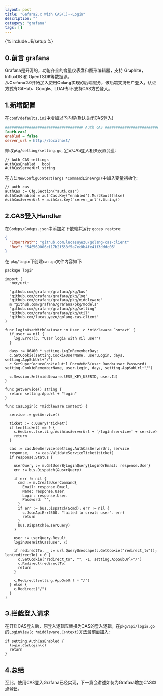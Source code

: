 ```yaml
---
layout: post
title: "Gafana2.x With CAS(1)--Login"
description: ""
category: "grafana" 
tags: []
---
```

{% include JB/setup %}


## 0.前言 grafana
Grafana是开源的，功能齐全的度量仪表盘和图形编辑器，支持 Graphite，InfluxDB 和 OpenTSDB等数据源。  
从Grafana2.0开始加入使用Golang实现的后端服务，该后端支持用户登入，认证方式有GitHub、Google、LDAP却不支持CAS方式登入。

## 1.新增配置

在`conf/defaults.ini`中增加以下内容(默认关闭CAS登入)

```INI
#################################### Auth CAS ##########################
[auth.cas]
enabled = false
server_url = http://localhost/
```

修改`pkg/setting/setting.go`, 定义CAS登入相关设置变量:

```golang
// Auth CAS settings
AuthCasEnabled   bool
AuthCasServerUrl string
```

在方法`NewConfigContext(args *CommandLineArgs)`中加入变量初始化:

```golang
// auth cas
authCas := Cfg.Section("auth.cas")
AuthCasEnabled = authCas.Key("enabled").MustBool(false)
AuthCasServerUrl = authCas.Key("server_url").String()
```

## 2.CAS登入Handler
在`Godeps/Godeps.json`中添加如下依赖并运行 `godep restore`:

```json
{
  "ImportPath": "github.com/lucasuyezu/golang-cas-client",
  "Rev": "546569006c117b2f553f5a7ec0b4fe41f3dddc05"
}
```

在 `pkg/login`下创建`cas.go`文件内容如下:

```golang
package login

import (
  "net/url"

  "github.com/grafana/grafana/pkg/bus"
  "github.com/grafana/grafana/pkg/log"
  "github.com/grafana/grafana/pkg/middleware"
  m "github.com/grafana/grafana/pkg/models"
  "github.com/grafana/grafana/pkg/setting"
  "github.com/grafana/grafana/pkg/util"
  "github.com/lucasuyezu/golang-cas-client"
)

func loginUserWithCas(user *m.User, c *middleware.Context) {
  if user == nil {
    log.Error(3, "User login with nil user")
  }

  days := 86400 * setting.LogInRememberDays
  c.SetCookie(setting.CookieUserName, user.Login, days, setting.AppSubUrl+"/")
  c.SetSuperSecureCookie(util.EncodeMd5(user.Rands+user.Password), setting.CookieRememberName, user.Login, days, setting.AppSubUrl+"/")

  c.Session.Set(middleware.SESS_KEY_USERID, user.Id)
}

func getService() string {
  return setting.AppUrl + "login"
}

func CasLogin(c *middleware.Context) {

  service := getService()

  ticket := c.Query("ticket")
  if len(ticket) == 0 {
    c.Redirect(setting.AuthCasServerUrl + "/login?service=" + service)
    return
  }

  cas := cas.NewService(setting.AuthCasServerUrl, service)
  response, _ := cas.ValidateServiceTicket(ticket)
  if response.Status {

    userQuery := m.GetUserByLoginQuery{LoginOrEmail: response.User}
    err := bus.Dispatch(&userQuery)

    if err != nil {
      cmd := m.CreateUserCommand{
        Email: response.Email,
        Name: response.User,
        Login: response.User,
        Password: "",
      }
      if err := bus.Dispatch(&cmd); err != nil {
        c.JsonApiErr(500, "failed to create user", err)
        return
      }
      bus.Dispatch(&userQuery)
    }

    user := userQuery.Result
    loginUserWithCas(user, c)

    if redirectTo, _ := url.QueryUnescape(c.GetCookie("redirect_to")); len(redirectTo) > 0 {
      c.SetCookie("redirect_to", "", -1, setting.AppSubUrl+"/")
      c.Redirect(redirectTo)
      return
    }

    c.Redirect(setting.AppSubUrl + "/")
  } else {
    c.Redirect("/")
  }
}
```

## 3.拦截登入请求
在开启CAS登入后，原登入逻辑应替换为CAS的登入逻辑，在`pkg/api/login.go`的`LoginView(c *middleware.Context)`方法最前面加入:

```golang
if setting.AuthCasEnabled {
  login.CasLogin(c)
  return
}
```

## 4.总结
至此，使用CAS登入Grafana已经实现，下一篇会讲述如何为Grafana增加CAS单点登出。